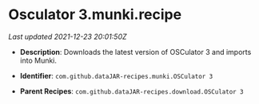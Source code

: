 # Osculator 3.munki.recipe

_Last updated 2021-12-23 20:01:50Z_

- **Description**: Downloads the latest version of OSCulator 3 and imports into Munki.

- **Identifier**: `com.github.dataJAR-recipes.munki.OSCulator 3`

- **Parent Recipes**: `com.github.dataJAR-recipes.download.OSCulator 3`
